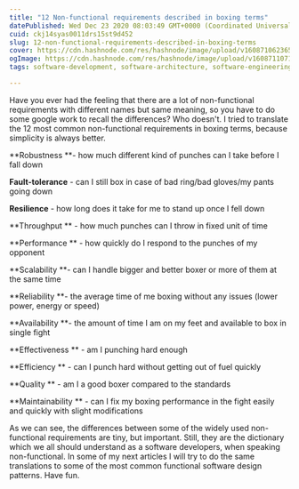 ```yaml
---
title: "12 Non-functional requirements described in boxing terms"
datePublished: Wed Dec 23 2020 08:03:49 GMT+0000 (Coordinated Universal Time)
cuid: ckj14syas0011drs15st9d452
slug: 12-non-functional-requirements-described-in-boxing-terms
cover: https://cdn.hashnode.com/res/hashnode/image/upload/v1608710623654/OShXNHiG-.jpeg
ogImage: https://cdn.hashnode.com/res/hashnode/image/upload/v1608711071696/D_DgAqS8W.jpeg
tags: software-development, software-architecture, software-engineering

---
```


Have you ever had the feeling that there are a lot of non-functional requirements with different names but same meaning, so you have to do some google work to recall the differences? Who doesn't. I tried to translate the 12 most common non-functional requirements in boxing terms, because simplicity is always better.

**Robustness **- how much different kind of punches can I take before I fall down

**Fault-tolerance** - can I still box in case of bad ring/bad gloves/my pants going down

**Resilience** - how long does it take for me to stand up once I fell down

**Throughput ** - how much punches can I throw in fixed unit of time

**Performance ** - how quickly do I respond to the punches of my opponent

**Scalability **- can I handle bigger and better boxer or more of them at the same time

**Reliability **- the average time of me boxing without any issues (lower power, energy or speed)

**Availability **- the amount of time I am on my feet and available to box in single fight

**Effectiveness ** - am I punching hard enough

**Efficiency ** - can I punch hard without getting out of fuel quickly

**Quality ** - am I a good boxer compared to the standards

**Maintainability ** - can I fix my boxing performance in the fight easily and quickly with slight modifications

As we can see, the differences between some of the widely used non-functional requirements are tiny, but important. Still, they are the dictionary which we all should understand as a software developers, when speaking non-functional. In some of my next articles I will try to do the same translations to some of the most common  functional software design patterns. Have fun. 